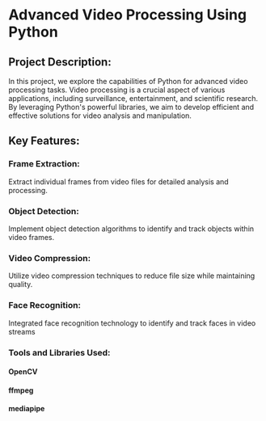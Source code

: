 # Advanced Video Processing Using Python
## Project Description:
In this project, we explore the capabilities of Python for advanced video processing tasks. Video processing is a crucial aspect of various applications, including surveillance, entertainment, and scientific research. By leveraging Python's powerful libraries, we aim to develop efficient and effective solutions for video analysis and manipulation.

## Key Features:
###  Frame Extraction: 
Extract individual frames from video files for detailed analysis and processing.
### Object Detection:
Implement object detection algorithms to identify and track objects within video frames.
### Video Compression:
Utilize video compression techniques to reduce file size while maintaining quality.
### Face Recognition: 
Integrated face recognition technology to identify and track faces in video streams
### Tools and Libraries Used:
#### OpenCV
#### ffmpeg
#### mediapipe
